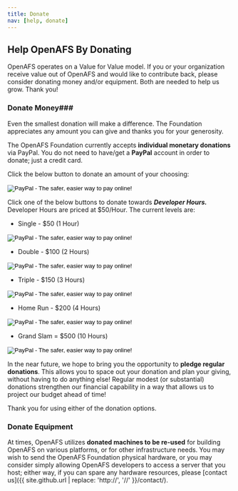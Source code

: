 ```yaml
---
title: Donate
nav: [help, donate]
---
```


## Help OpenAFS By Donating ##

OpenAFS operates on a Value for Value model. If you or your organization receive value out of OpenAFS and would like to contribute back, please consider donating money and/or equipment. Both are needed to help us grow. Thank you!

### Donate Money###

Even the smallest donation will make a difference. The Foundation appreciates any amount you can give and thanks you for your generosity.

The OpenAFS Foundation currently accepts **individual monetary donations** via PayPal. You do not need to have/get a **PayPal** account in order to donate; just a credit card.

Click the below button to donate an amount of your choosing:

<form action="https://www.paypal.com/cgi-bin/webscr" method="post" target="_top">
  <input type="hidden" name="cmd" value="_s-xclick">
  <input type="hidden" name="hosted_button_id" value="X2A746DUVWXC4">
  <input type="image" src="https://www.paypalobjects.com/en_US/i/btn/btn_donateCC_LG.gif"
         border="0" name="submit"
         alt="PayPal - The safer, easier way to pay online!">
  <img src="https://www.paypalobjects.com/en_US/i/scr/pixel.gif"
       alt="" border="0" width="1" height="1">
</form>

Click one of the below buttons to donate  towards ***Developer Hours.***  Developer Hours are priced at $50/Hour. The  current levels are:

* Single - $50 (1 Hour)

<form action="https://www.paypal.com/cgi-bin/webscr" method="post" target="_top">
<input type="hidden" name="cmd" value="_s-xclick">
<input type="hidden" name="hosted_button_id" value="7TCZLTQNKU2EY">
<input type="image" src="http://www.openafsfoundation.org/ui/img/single.png" border="0" name="submit" alt="PayPal - The safer, easier way to pay online!">
<img alt="" border="0" src="https://www.paypalobjects.com/en_US/i/scr/pixel.gif" width="1" height="1">
</form>

* Double - $100 (2 Hours)

<form action="https://www.paypal.com/cgi-bin/webscr" method="post" target="_top">
<input type="hidden" name="cmd" value="_s-xclick">
<input type="hidden" name="hosted_button_id" value="Z4VWNNDRVNCHN">
<input type="image" src="http://www.openafsfoundation.org/ui/img/double.png" border="0" name="submit" alt="PayPal - The safer, easier way to pay online!">
<img alt="" border="0" src="https://www.paypalobjects.com/en_US/i/scr/pixel.gif" width="1" height="1">
</form>

* Triple - $150 (3 Hours)

<form action="https://www.paypal.com/cgi-bin/webscr" method="post" target="_top">
<input type="hidden" name="cmd" value="_s-xclick">
<input type="hidden" name="hosted_button_id" value="ZKEAMB4C6ZY2A">
<input type="image" src="http://www.openafsfoundation.org/ui/img/triple.png" border="0" name="submit" alt="PayPal - The safer, easier way to pay online!">
<img alt="" border="0" src="https://www.paypalobjects.com/en_US/i/scr/pixel.gif" width="1" height="1">
</form>

* Home Run - $200 (4 Hours)

<form action="https://www.paypal.com/cgi-bin/webscr" method="post" target="_top">
<input type="hidden" name="cmd" value="_s-xclick">
<input type="hidden" name="hosted_button_id" value="GHRJRL4NVQS8N">
<input type="image" src="http://www.openafsfoundation.org/ui/img/homerun.png" border="0" name="submit" alt="PayPal - The safer, easier way to pay online!">
<img alt="" border="0" src="https://www.paypalobjects.com/en_US/i/scr/pixel.gif" width="1" height="1">
</form>

* Grand Slam = $500 (10 Hours)

<form action="https://www.paypal.com/cgi-bin/webscr" method="post" target="_top">
<input type="hidden" name="cmd" value="_s-xclick">
<input type="hidden" name="hosted_button_id" value="RNKWHFCC73XTN">
<input type="image" src="http://www.openafsfoundation.org/ui/img/grandslam.png" border="0" name="submit" alt="PayPal - The safer, easier way to pay online!">
<img alt="" border="0" src="https://www.paypalobjects.com/en_US/i/scr/pixel.gif" width="1" height="1">
</form>

In the near future, we hope to bring you the opportunity to **pledge regular donations**. This allows you to space out your donation and plan your giving, without having to do anything else!  Regular modest (or substantial) donations strengthen our financial capability in a way that allows us to project our budget ahead of time!  

Thank you for using either of the donation options.


### Donate Equipment ###

At times, OpenAFS utilizes **donated machines to be re-used** for building
OpenAFS on various platforms, or for other infrastructure needs. You may wish to
send the OpenAFS Foundation physical hardware, or you may consider simply allowing
OpenAFS developers to access a server that you host; either way, if you can spare any hardware resources, please [contact us]({{ site.github.url | replace: 'http://', '//' }}/contact/).
